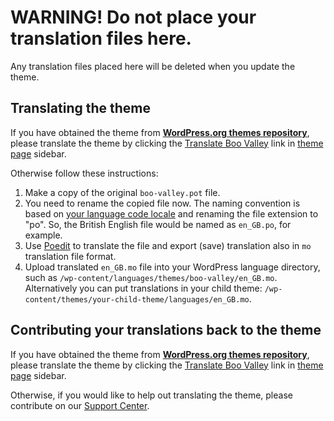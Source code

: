 # WARNING! Do not place your translation files here.

Any translation files placed here will be deleted when you update the theme.


## Translating the theme

If you have obtained the theme from **[WordPress.org themes repository](https://wordpress.org/themes/author/sullidigital/)**, please translate the theme by clicking the [Translate Boo Valley](https://translate.wordpress.org/projects/wp-themes/boo-valley) link in [theme page](https://wordpress.org/themes/boo-valley/) sidebar.

Otherwise follow these instructions:

1. Make a copy of the original `boo-valley.pot` file.
2. You need to rename the copied file now. The naming convention is based on [your language code locale](https://translate.wordpress.org/) and renaming the file extension to "po". So, the British English file would be named as `en_GB.po`, for example.
3. Use [Poedit](http://www.poedit.net/) to translate the file and export (save) translation also in `mo` translation file format.
4. Upload translated `en_GB.mo` file into your WordPress language directory, such as `/wp-content/languages/themes/boo-valley/en_GB.mo`. Alternatively you can put translations in your child theme: `/wp-content/themes/your-child-theme/languages/en_GB.mo`.


## Contributing your translations back to the theme

If you have obtained the theme from **[WordPress.org themes repository](https://wordpress.org/themes/author/sullidigital/)**, please translate the theme by clicking the [Translate Boo Valley](https://translate.wordpress.org/projects/wp-themes/boo-valley) link in [theme page](https://wordpress.org/themes/boo-valley/) sidebar.

Otherwise, if you would like to help out translating the theme, please contribute on our [Support Center](https://www.sullidigital.com/reference/#links-support).
